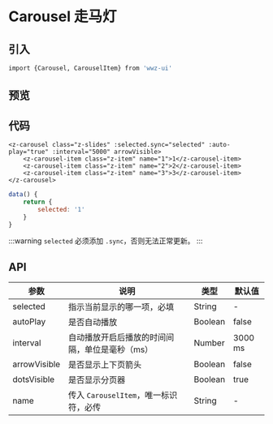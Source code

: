 # Carousel 走马灯

## 引入 

```bash
import {Carousel, CarouselItem} from 'wwz-ui'
```

## 预览

<ClientOnly>
<carousel-demo/>
</ClientOnly>

## 代码

```vue
<z-carousel class="z-slides" :selected.sync="selected" :auto-play="true" :interval="5000" arrowVisible>
    <z-carousel-item class="z-item" name="1">1</z-carousel-item>
    <z-carousel-item class="z-item" name="2">2</z-carousel-item>
    <z-carousel-item class="z-item" name="3">3</z-carousel-item>
</z-carousel>
```

```js
data() {
    return {
        selected: '1'
    }
} 
```

:::warning
`selected` 必须添加 `.sync`，否则无法正常更新。
:::

## API

| 参数 | 说明 | 类型 | 默认值 |
| -- | -- | -- | -- |
| selected | 指示当前显示的哪一项，必填 | String | - |
| autoPlay | 是否自动播放 | Boolean | false |
| interval | 自动播放开启后播放的时间间隔，单位是毫秒（ms） | Number | 3000 ms |
| arrowVisible | 是否显示上下页箭头 | Boolean | false | 
| dotsVisible | 是否显示分页器 | Boolean | true | 
| name | 传入 `CarouselItem`，唯一标识符，必传 | String | - |



